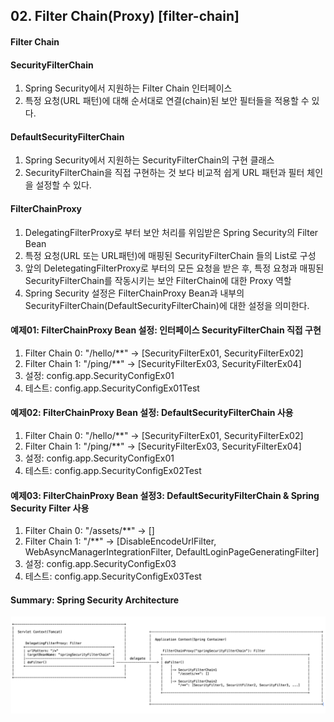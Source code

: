 ## 02. Filter Chain(Proxy) [filter-chain]

#### Filter Chain


#### SecurityFilterChain
1. Spring Security에서 지원하는 Filter Chain 인터페이스
2. 특정 요청(URL 패턴)에 대해 순서대로 연결(chain)된 보안 필터들을 적용할 수 있다.

#### DefaultSecurityFilterChain
1. Spring Security에서 지원하는 SecurityFilterChain의 구현 클래스
2. SecurityFilterChain을 직접 구현하는 것 보다 비교적 쉽게 URL 패턴과 필터 체인을 설정할 수 있다.

#### FilterChainProxy
1. DelegatingFilterProxy로 부터 보안 처리를 위임받은 Spring Security의 Filter Bean
2. 특정 요청(URL 또는 URL패턴)에 매핑된 SecurityFilterChain 들의 List로 구성
3. 앞의 DeletegatingFilterProxy로 부터의 모든 요청을 받은 후, 특정 요청과 매핑된 SecurityFilterChain를 작동시키는 보안 FilterChain에 대한 Proxy 역할
4. Spring Security 설정은 FilterChainProxy Bean과 내부의 SecurityFilterChain(DefaultSecurityFilterChain)에 대한 설정을 의미한다.

#### 예제01: FilterChainProxy Bean 설정: 인터페이스 SecurityFilterChain 직접 구현
1. Filter Chain 0: "/hello/**"     -> [SecurityFilterEx01, SecurityFilterEx02]
2. Filter Chain 1: "/ping/**"     -> [SecurityFilterEx03, SecurityFilterEx04]
3. 설정: config.app.SecurityConfigEx01
4. 테스트: config.app.SecurityConfigEx01Test


#### 예제02: FilterChainProxy Bean 설정: DefaultSecurityFilterChain 사용
1. Filter Chain 0: "/hello/**"     -> [SecurityFilterEx01, SecurityFilterEx02]
2. Filter Chain 1: "/ping/**"     -> [SecurityFilterEx03, SecurityFilterEx04]
3. 설정: config.app.SecurityConfigEx01
4. 테스트: config.app.SecurityConfigEx02Test


#### 예제03: FilterChainProxy Bean 설정3: DefaultSecurityFilterChain & Spring Security Filter 사용
1. Filter Chain 0: "/assets/**" -> []
2. Filter Chain 1: "/**"        -> [DisableEncodeUrlFilter, WebAsyncManagerIntegrationFilter, DefaultLoginPageGeneratingFilter]
3. 설정: config.app.SecurityConfigEx03
4. 테스트: config.app.SecurityConfigEx03Test


#### Summary: Spring Security Architecture
![c8d352e44262d2618cc7e8ee6a551c3b.png](../_resources/c8d352e44262d2618cc7e8ee6a551c3b.png)